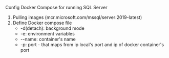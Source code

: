 Config Docker Compose for running SQL Server

1. Pulling images (mcr.microsoft.com/mssql/server:2019-latest)
2. Define Docker compose file
    - -d(detach): background mode
    - -e: environment variables
    - --name: container's name
    - -p: port - that maps from ip local's port and ip of docker container's port
